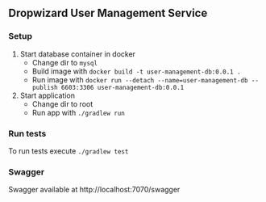 ## Dropwizard User Management Service

### Setup

1. Start database container in docker
    - Change dir to `mysql`
    - Build image with `docker build -t user-management-db:0.0.1 .`
    - Run image
      with `docker run --detach --name=user-management-db --publish 6603:3306 user-management-db:0.0.1`
2. Start application
    - Change dir to root
    - Run app with `./gradlew run`

### Run tests

To run tests execute `./gradlew test`

### Swagger

Swagger available at http://localhost:7070/swagger
